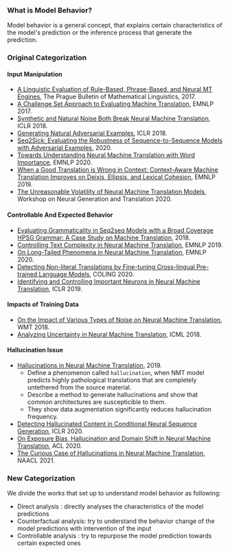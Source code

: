 
### What is Model Behavior?

Model behavior is a general concept, that explains certain characteristics of the model's prediction or the inference process that generate the prediction.

### Original Categorization

#### Input Manipulation

- [A Linguistic Evaluation of Rule-Based, Phrase-Based, and Neural MT Engines](https://ufal.mff.cuni.cz/pbml/108/art-burchardt-macketanz-dehdari-heigold-peter-williams.pdf), The Prague Bulletin of Mathematical Linguistics, 2017.
- [A Challenge Set Approach to Evaluating Machine Translation](https://aclanthology.org/D17-1263.pdf), EMNLP 2017.
- [Synthetic and Natural Noise Both Break Neural Machine Translation](https://openreview.net/forum?id=BJ8vJebC-), ICLR 2018.
- [Generating Natural Adversarial Examples](https://arxiv.org/abs/1710.11342), ICLR 2018.
- [Seq2Sick: Evaluating the Robustness of Sequence-to-Sequence Models with Adversarial Examples](https://ojs.aaai.org//index.php/AAAI/article/view/5767), 2020.
- [Towards Understanding Neural Machine Translation with Word Importance](https://aclanthology.org/D19-1088/), EMNLP 2020.
- [When a Good Translation is Wrong in Context: Context-Aware Machine Translation Improves on Deixis, Ellipsis, and Lexical Cohesion](https://aclanthology.org/P19-1116/), EMNLP 2019.
- [The Unreasonable Volatility of Neural Machine Translation Models](https://aclanthology.org/2020.ngt-1.10/), Workshop on Neural Generation and Translation 2020.

#### Controllable And Expected Behavior

- [Evaluating Grammaticality in Seq2seq Models with a Broad Coverage HPSG Grammar: A Case Study on Machine Translation](https://aclanthology.org/W18-5432/), 2018.
- [Controlling Text Complexity in Neural Machine Translation](https://aclanthology.org/D19-1166/), EMNLP 2019.
- [On Long-Tailed Phenomena in Neural Machine Translation](https://www.overleaf.com/project/6132bd0513f6ce27b87dac61), EMNLP 2020.
- [Detecting Non-literal Translations by Fine-tuning Cross-lingual Pre-trained Language Models](https://aclanthology.org/2020.coling-main.522/), COLING 2020.
- [Identifying and Controlling Important Neurons in Neural Machine Translation](https://openreview.net/forum?id=H1z-PsR5KX), ICLR 2019.


#### Impacts of Training Data

- [On the Impact of Various Types of Noise on Neural Machine Translation](https://aclanthology.org/W18-2709/), WMT 2018.
- [Analyzing Uncertainty in Neural Machine Translation](http://proceedings.mlr.press/v80/ott18a.html), ICML 2018.

#### Hallucination Issue

- [Hallucinations in Neural Machine Translation](https://openreview.net/pdf?id=SkxJ-309FQ), 2019.
  - Define a phenomenon called `hallucination`, when NMT model predicts highly pathological translations that are completely untethered from the source material.
  - Describe a method to generate hallucinations and show that common architectures are suscepticible to them.
  - They show data augmentation significantly reduces hallucination frequency.
- [Detecting Hallucinated Content in Conditional Neural Sequence Generation](https://arxiv.org/abs/2011.02593), ICLR 2020.
- [On Exposure Bias, Hallucination and Domain Shift in Neural Machine Translation](https://aclanthology.org/2020.acl-main.326/), ACL 2020.
- [The Curious Case of Hallucinations in Neural Machine Translation](https://arxiv.org/pdf/2104.06683.pdf), NAACL 2021.

### New Categorization

We divide the works that set up to understand model behavior as following:
- Direct analysis        : directly analyses the characteristics of the model predictions
- Counterfactual analysis: try to understand the behavior change of the model predictions with intervention of the input
- Controllable analysis  : try to repurpose the model prediction towards certain expected ones

